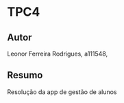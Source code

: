 # TPC4

## Autor 

Leonor Ferreira Rodrigues, a111548,



## Resumo

Resolução da app de gestão de alunos 
